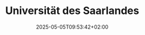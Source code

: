 ---
date: '2025-05-05T09:53:42+02:00' # date in which the content is created - defaults to "today"
title: 'Universität des Saarlandes'
draft: false # set to "true" if you want to hide the content 

university: "Universität des Saarlandes"
year: "2022-2025"
degree: "Master of Science (M.Sc.), Educational Technology"

---